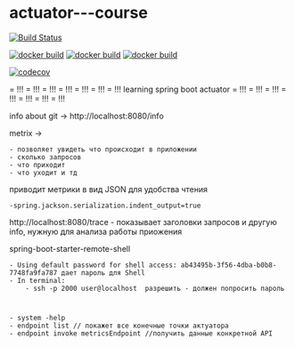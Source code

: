 # actuator---course

[![Build Status](https://travis-ci.com/smilyk/actuator---course.svg)](https://travis-ci.com/smilyk/actuator---course)

[![docker build](https://img.shields.io/docker/build/smilyk/actuator---course)](https://img.shields.io/docker/build/smilyk/actuator---course)
[![docker build](https://img.shields.io/docker/build/smilyk/actuator)](https://img.shields.io/docker/build/smilyk/actuator)
[![docker build](https://img.shields.io/docker/build/smilyk/actuator-course)](https://img.shields.io/docker/build/smilyk/actuator-course)


[![codecov](https://codecov.io/gh/smilyk/actuator---course/branch/master/graph/badge.svg)](https://codecov.io/gh/smilyk/actuator---course)


= !!! = !!! = !!! = !!! = !!! = !!! = !!!
learning spring boot actuator
= !!! = !!! = !!! = !!! = !!! = !!! = !!!

info about git -> http://localhost:8080/info

metrix ->

    - позволяет увидеть что происходит в приложении
    - сколько запросов
    - что приходит
    - что уходит и тд
    
приводит метрики в вид JSON для удобства чтения


    -spring.jackson.serialization.indent_output=true
    
http://localhost:8080/trace - показывает заголовки запросов и другую info, нужную для анализа работы приожения

<artifactId>spring-boot-starter-remote-shell</artifactId>

    - Using default password for shell access: ab43495b-3f56-4dba-b0b8-7748fa9fa787 дает пароль для Shell
    - In terminal:
        - ssh -p 2000 user@localhost  разрешить - должен попросить пароль
        
#

    - system -help
    - endpoint list // покажет все конечные точки актуатора
    - endpoint invoke metricsEndpoint //получить данные конкретной API
    